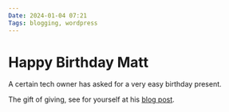 ```yaml
---
Date: 2024-01-04 07:21
Tags: blogging, wordpress 
---
```


# Happy Birthday Matt

A certain tech owner has asked for a very easy birthday present. 

The gift of giving, see for yourself at his [blog post](https://ma.tt/2024/01/birthday-gift/). 

